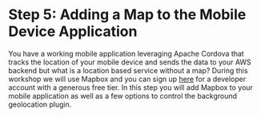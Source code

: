 # Step 5: Adding a Map to the Mobile Device Application

You have a working mobile application leveraging Apache Cordova that tracks the location of your mobile device and sends the data to your AWS backend but what is a location based service without a map? During this workshop we will use Mapbox and you can sign up [here](https://www.mapbox.com) for a developer account with a generous free tier. In this step you will add Mapbox to your mobile application as well as a few options to control the background geolocation plugin.

